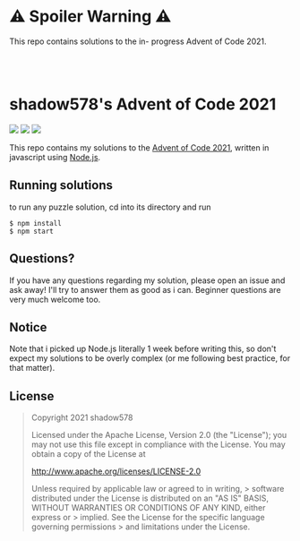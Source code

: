 # ⚠ Spoiler Warning ⚠

This repo contains solutions to the in- progress Advent of Code 2021.

<br>
<br>


# shadow578's Advent of Code 2021

![](https://img.shields.io/badge/day%20📅-10-blue)   ![](https://img.shields.io/badge/days%20completed-10-green)  ![](https://img.shields.io/badge/stars%20⭐-20-yellow)

This repo contains my solutions to the [Advent of Code 2021](https://adventofcode.com/2021/), written in javascript using [Node.js](https://nodejs.org/).


## Running solutions
to run any puzzle solution, cd into its directory and run
```shell
$ npm install
$ npm start
```


## Questions?
If you have any questions regarding my solution, please open an issue and ask away!
I'll try to answer them as good as i can.
Beginner questions are very much welcome too.


## Notice
Note that i picked up Node.js literally 1 week before writing this, so don't expect my solutions to be overly complex (or me following best practice, for that matter).


## License

> Copyright 2021 shadow578
> 
> Licensed under the Apache License, Version 2.0 (the "License");
> you may not use this file except in compliance with the License.
> You may obtain a copy of the License at
> 
> http://www.apache.org/licenses/LICENSE-2.0
> 
> Unless required by applicable law or agreed to in writing, > software
> distributed under the License is distributed on an "AS IS" BASIS,
> WITHOUT WARRANTIES OR CONDITIONS OF ANY KIND, either express or > implied.
> See the License for the specific language governing permissions > and
> limitations under the License.